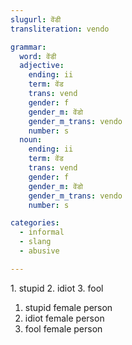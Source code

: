 ```yaml
---
slugurl: वेंडी
transliteration: vendo

grammar:
  word: वेंडी
  adjective:
    ending: ii
    term: वेंड
    trans: vend
    gender: f
    gender_m: वेंडो
    gender_m_trans: vendo
    number: s
  noun:
    ending: ii
    term: वेंड
    trans: vend
    gender: f
    gender_m: वेंडो
    gender_m_trans: vendo
    number: s

categories:
  - informal
  - slang
  - abusive

---
```


<word-pos pos="adjective">

<word-meanings>
1. stupid
2. idiot
3. fool

</word-meanings>

<word-synonyms :syns="['पागल', 'बुद्धू', 'नासमझ', 'नाहमझणी']"></word-synonyms>

</word-pos>

<word-pos pos="noun">

<word-meanings>

1. stupid female person
2. idiot female person
3. fool female person

</word-meanings>

<word-synonyms :syns="['पागल', 'बुद्धू', 'नासमझ', 'नाहमझणी']"></word-synonyms>

<noun-decl :grammar="grammar"></noun-decl>

</word-pos>

